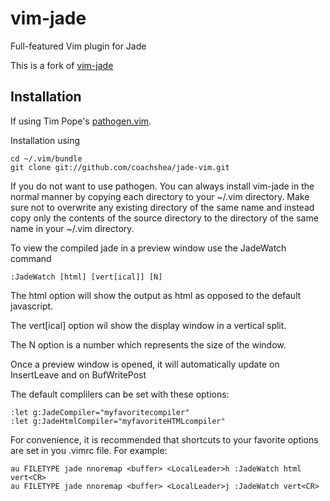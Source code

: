 # vim-jade #

Full-featured Vim plugin for Jade

This is a fork of [vim-jade](https://github.com/digitaltoad/vim-jade.git)

Installation
------------

If using Tim Pope's [pathogen.vim](https://github.com/tpope/vim-pathogen).

Installation using

    cd ~/.vim/bundle
    git clone git://github.com/coachshea/jade-vim.git

If you do not want to use pathogen.  You can always install vim-jade in the 
normal manner by copying each directory to your ~/.vim directory.  Make sure 
not to overwrite any existing directory of the same name and instead copy only 
the contents of the source directory to the directory of the same name in your 
~/.vim directory.

To view the compiled jade in a preview window use the JadeWatch command

    :JadeWatch [html] [vert[ical]] [N]

The html option will show the output as html as opposed to the default javascript.

The vert[ical] option wil show the display window in a vertical split.

The N option is a number which represents the size of the window.

Once a preview window is opened, it will automatically update on InsertLeave and on BufWritePost

The default complilers can be set with these options:

    :let g:JadeCompiler="myfavoritecompiler"
    :let g:JadeHtmlCompiler="myfavoriteHTMLcompiler"

For convenience, it is recommended that shortcuts to your favorite options are set in you .vimrc file.
For example:

    au FILETYPE jade nnoremap <buffer> <LocalLeader>h :JadeWatch html vert<CR>
    au FILETYPE jade nnoremap <buffer> <LocalLeader>j :JadeWatch vert<CR>
